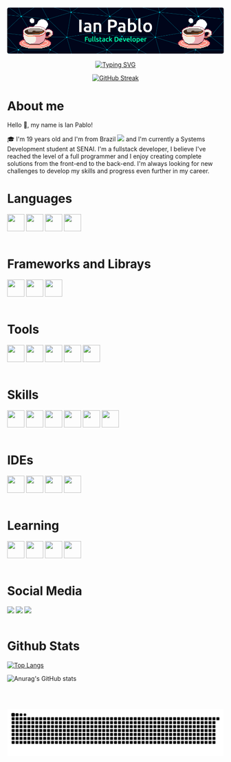 ![Header](./github-header-image.gif)
<br>
<div align="center">

[![Typing SVG](https://readme-typing-svg.herokuapp.com?font=Fira+Code&weight=600&size=24&duration=2000&pause=1000&color=00ffb3&center=true&vCenter=true&width=435&lines=Welcome!;My+Name+is+Ian+Pablo;I'm+From+Brazil;I'm+FullStack+Developer)](https://git.io/typing-svg)
<br>

[![GitHub Streak](https://streak-stats.demolab.com?user=ianmsfvenom&theme=black-ice&hide_border=true)](https://git.io/streak-stats)

<div align="left">

# About me
Hello 👋, my name is Ian Pablo!

🎓 I'm 19 years old and I'm from Brazil <img src="https://upload.wikimedia.org/wikipedia/commons/0/05/Flag_of_Brazil.svg" width="20"> and I'm currently a Systems Development student at SENAI. I'm a fullstack developer, I believe I've reached the level of a full programmer and I enjoy creating complete solutions from the front-end to the back-end. I'm always looking for new challenges to develop my skills and progress even further in my career.


<div>
    <h1>Languages</h1>
    <img src="https://cdn.jsdelivr.net/gh/devicons/devicon/icons/typescript/typescript-original.svg" width="40" height="40"/>
    <img src="https://cdn.jsdelivr.net/gh/devicons/devicon/icons/javascript/javascript-original.svg" width="40" height="40"/>
    <img src="https://cdn.jsdelivr.net/gh/devicons/devicon/icons/java/java-original.svg" width="40" height="40"/>
    <img src="https://cdn.jsdelivr.net/gh/devicons/devicon/icons/python/python-original.svg" width="40" height="40"/>
</div>

<br>

<div>
    <h1>Frameworks and Librays</h1>
    <img src="https://cdn.jsdelivr.net/gh/devicons/devicon/icons/nextjs/nextjs-original.svg" width="40" height="40"/>
    <img src="https://cdn.jsdelivr.net/gh/devicons/devicon/icons/express/express-original.svg" width="40" height="40"/>
    <img src="https://cdn.jsdelivr.net/gh/devicons/devicon/icons/react/react-original.svg" width="40" height="40"/>
    
</div>

<br>

<div>
    <h1>Tools</h1>
    <img src="https://cdn.jsdelivr.net/gh/devicons/devicon/icons/nodejs/nodejs-original.svg" width="40" height="40"/>
    <img src="https://cdn.jsdelivr.net/gh/devicons/devicon/icons/npm/npm-original-wordmark.svg" width="40" height="40"/>
    <img src="https://cdn.jsdelivr.net/gh/devicons/devicon/icons/tailwindcss/tailwindcss-original.svg" width="40" height="40" /> 
    <img src="https://cdn.jsdelivr.net/gh/devicons/devicon/icons/androidstudio/androidstudio-original.svg" width="40" height="40"/>   
    <img src="https://cdn.jsdelivr.net/gh/devicons/devicon/icons/eslint/eslint-original.svg" width="40" height="40"/>
</div>

<br>

<div>
    <h1>Skills</h1>
    <img src="https://cdn.jsdelivr.net/gh/devicons/devicon/icons/html5/html5-original.svg" width="40" height="40"/>
    <img src="https://cdn.jsdelivr.net/gh/devicons/devicon/icons/css3/css3-original.svg" width="40" height="40"/>
    <img src="https://cdn.jsdelivr.net/gh/devicons/devicon/icons/sqlite/sqlite-original.svg" width="40" height="40"/>
    <img src="https://cdn.jsdelivr.net/gh/devicons/devicon/icons/mysql/mysql-original.svg" width="40" height="40"/>
    <img src="https://cdn.jsdelivr.net/gh/devicons/devicon/icons/mongodb/mongodb-original.svg" width="40" height="40"/>
    <img src="https://cdn.jsdelivr.net/gh/devicons/devicon/icons/figma/figma-original.svg" width="40" height="40"/>
</div>

<br>

<div>
    <h1>IDEs</h1>
    <img src="https://cdn.jsdelivr.net/gh/devicons/devicon/icons/intellij/intellij-original.svg" width="40" height="40"/>
    <img src="https://cdn.jsdelivr.net/gh/devicons/devicon/icons/pycharm/pycharm-original.svg" width="40" height="40"/>
    <img src="https://cdn.jsdelivr.net/gh/devicons/devicon/icons/vscode/vscode-original.svg" width="40" height="40"/>
    <img src="https://cdn.jsdelivr.net/gh/devicons/devicon/icons/visualstudio/visualstudio-original.svg" width="40" height="40"/>
</div>

<br>

<div>
    <h1>Learning</h1>
    <img src="https://cdn.jsdelivr.net/gh/devicons/devicon/icons/php/php-original.svg" width="40" height="40"/>
    <img src="https://cdn.jsdelivr.net/gh/devicons/devicon/icons/laravel/laravel-original.svg" width="40" height="40"/>
    <img src="https://cdn.jsdelivr.net/gh/devicons/devicon/icons/composer/composer-original.svg" width="40" height="40"/>
    <img src="https://cdn.jsdelivr.net/gh/devicons/devicon/icons/csharp/csharp-original.svg" width="40" height="40"/>
</div>

<br>

<div>
<h1>Social Media</h1>
<a href="https://www.instagram.com/__yyan.ts/" target="_blank"><img src="https://img.shields.io/badge/-Instagram-%23E4405F?style=for-the-badge&logo=instagram&logoColor=white" target="_blank"></a>
<a href = "mailto:ianpablosilvasouza129@gmail.com"><img src="https://img.shields.io/badge/Gmail-D14836?style=for-the-badge&logo=gmail&logoColor=white" target="_blank"></a>
<a href="https://www.linkedin.com/in/ian-pablo-silva-souza/" target="_blank"><img src="https://img.shields.io/badge/-LinkedIn-%230077B5?style=for-the-badge&logo=linkedin&logoColor=white" target="_blank"></a>   
</div>

<br>

<h1>Github Stats</h1>

[![Top Langs](https://github-readme-stats.vercel.app/api/top-langs/?username=ianmsfvenom&layout=donut-vertical&theme=transparent)](https://github.com/anuraghazra/github-readme-stats)

![Anurag's GitHub stats](https://github-readme-stats.vercel.app/api?username=ianmsfvenom&show_icons=true&theme=transparent)


<br>
<br>

<div align="center">

![Snake animation](./github-contribution-grid-snake.svg)